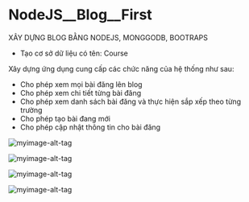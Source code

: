 # NodeJS__Blog__First
####
XÂY DỰNG BLOG BẰNG NODEJS, MONGGODB, BOOTRAPS
<br>

+ Tạo cơ sở dữ liệu có tên: Course

Xây dựng ứng dụng cung cấp các chức năng của hệ thống như sau:
-  Cho phép xem mọi bài đăng lên blog
-  Cho phép xem chi tiết từng bài đăng
-  Cho phép xem danh sách bài đăng và thực hiện sắp xếp theo từng trường
-  Cho phép tạo bài đang mới
-  Cho phép cập nhật thông tin cho bài đăng

![myimage-alt-tag](https://i.ibb.co/ZNxCfd8/270229302-981564362440348-4853305306303024107-n.png)

![myimage-alt-tag](https://i.ibb.co/Pm3pRKJ/265259297-667499217934915-6268336172740404613-n.png)

![myimage-alt-tag](https://i.ibb.co/R2skGyC/269559584-615625686184899-5129940190342968712-n.png)

![myimage-alt-tag](https://i.ibb.co/48dL3SM/263184972-4733420083438978-7048277094223902916-n.png)

